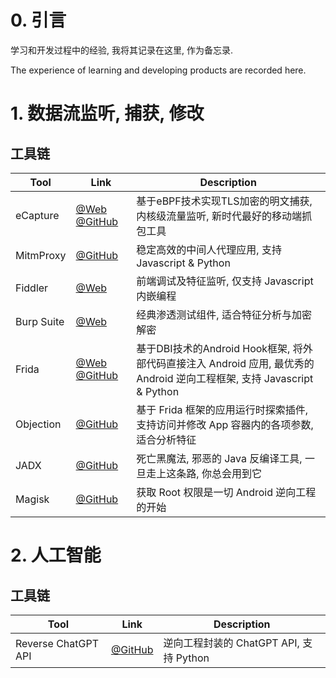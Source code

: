# 0. 引言

学习和开发过程中的经验, 我将其记录在这里, 作为备忘录. 

The experience of learning and developing products are recorded here.

# 1. 数据流监听, 捕获, 修改
## 工具链
| Tool | Link | Description |
| ---- | ---- | ---- |
| eCapture | [@Web](https://ecapture.cc/) [@GitHub](https://github.com/gojue/ecapture) | 基于eBPF技术实现TLS加密的明文捕获, 内核级流量监听, 新时代最好的移动端抓包工具 |
| MitmProxy | [@GitHub](https://github.com/mitmproxy/mitmproxy) | 稳定高效的中间人代理应用, 支持 Javascript & Python |
| Fiddler | [@Web](https://www.telerik.com/fiddler) | 前端调试及特征监听, 仅支持 Javascript 内嵌编程 |
| Burp Suite | [@Web](https://portswigger.net/burp) | 经典渗透测试组件, 适合特征分析与加密解密 |
| Frida | [@Web](https://frida.re/) [@GitHub](https://github.com/frida/frida) | 基于DBI技术的Android Hook框架, 将外部代码直接注入 Android 应用, 最优秀的 Android 逆向工程框架, 支持 Javascript & Python
| Objection | [@GitHub](https://github.com/sensepost/objection) | 基于 Frida 框架的应用运行时探索插件, 支持访问并修改 App 容器内的各项参数, 适合分析特征
| JADX | [@GitHub](https://github.com/skylot/jadx) | 死亡黑魔法, 邪恶的 Java 反编译工具, 一旦走上这条路, 你总会用到它
| Magisk | [@GitHub](https://github.com/topjohnwu/Magisk) | 获取 Root 权限是一切 Android 逆向工程的开始

# 2. 人工智能
## 工具链
| Tool | Link | Description |
| ---- | ---- | ---- |
| Reverse ChatGPT API | [@GitHub](https://github.com/acheong08/ChatGPT) | 逆向工程封装的 ChatGPT API, 支持 Python |

